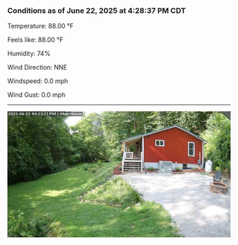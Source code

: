 ### Conditions as of June 22, 2025 at 4:28:37 PM CDT 

Temperature: 88.00 &deg;F

Feels like: 88.00 &deg;F

Humidity: 74%

Wind Direction: NNE

Windspeed: 0.0 mph

Wind Gust: 0.0 mph

---

<img src="./images/latest.jpeg"/>

